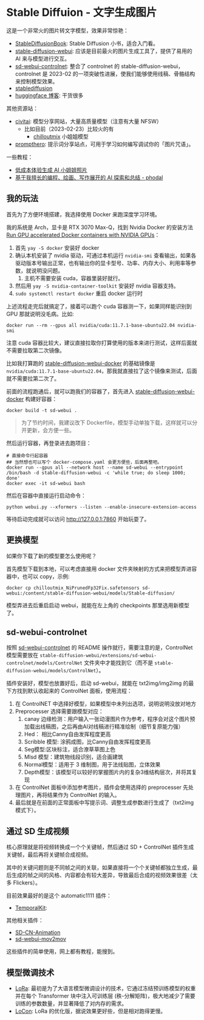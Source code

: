 # Stable Diffuion - 文字生成图片

这是一个非常火的图片转文字模型，效果非常惊艳：

- [StableDiffusionBook](https://github.com/sudoskys/StableDiffusionBook): Stable Diffusion 小书，适合入门看。
- [stable-diffusion-webui](https://github.com/AUTOMATIC1111/stable-diffusion-webui): 应该是目前最火的图片生成工具了，提供了易用的 AI 来与模型进行交互。
- [sd-webui-controlnet](https://github.com/Mikubill/sd-webui-controlnet): 整合了 controlnet 的 stable-diffusion-webui，controlnet 是 2023-02 的一项突破性进展，使我们能够使用线稿、骨骼结构来控制模型效果。
- [stablediffusion](https://github.com/Stability-AI/stablediffusion)
- [huggingface 博客](https://huggingface.co/blog/zh): 干货很多

其他资源站：

- [civitai](https://civitai.com): 模型分享网站，大量高质量模型（注意有大量 NFSW）
  - 比如目前（2023-02-23）比较火的有
    - [chilloutmix](https://civitai.com/models/6424/chilloutmix) 小姐姐模型
- [prompthero](https://prompthero.com/stable-diffusion-prompts): 提示词分享站点，可用于学习如何编写调试你的「图片咒语」。

一些教程：

- [低成本体验生成 AI 小姐姐照片](https://medium.com/@croath/%E4%BD%8E%E6%88%90%E6%9C%AC%E4%BD%93%E9%AA%8C%E7%94%9F%E6%88%90-ai-%E5%B0%8F%E5%A7%90%E5%A7%90%E7%85%A7%E7%89%87-85ffa7c13cd7)
- [基于我擅长的编程、绘画、写作展开的 AI 探索和总结 - phodal](https://github.com/phodal/ai-research)


## 我的玩法

首先为了方便环境搭建，我选择使用 Docker 来跑深度学习环境。

我的系统是 Arch，显卡是 RTX 3070 Max-Q，找到 Nvidia Docker 的安装方法 [Run GPU accelerated Docker containers with NVIDIA GPUs](https://wiki.archlinux.org/title/Docker#Run_GPU_accelerated_Docker_containers_with_NVIDIA_GPUs)：

1. 首先 `yay -S docker` 安装好 docker
2. 确认本机安装了 nvidia 驱动，可通过本机运行 `nvidia-smi` 查看输出，如果各驱动版本号输出正常，也有输出你的显卡型号、功率、内存大小、利用率等参数，就说明没问题。
   1. 主机不需要安装 cuda，容器里装好就行。
3. 然后用 `yay -S nvidia-container-toolkit` 安装好 nvidia 容器支持。
4. `sudo systemctl restart docker` 重启 docker 运行时

上述流程走完后就搞定了，接着可以跑个 cuda 容器测一下，如果同样能识别到 GPU 那就说明没毛病。比如:

```shell
docker run --rm --gpus all nvidia/cuda:11.7.1-base-ubuntu22.04 nvidia-smi
```

注意 cuda 容器比较大，建议直接拉取你打算使用的版本来进行测试，这样后面就不需要拉取第二次镜像。

比如我打算跑的 [stable-diffusion-webui-docker](https://github.com/camenduru/stable-diffusion-webui-docker) 的基础镜像是 `nvidia/cuda:11.7.1-base-ubuntu22.04`，那我就直接拉了这个镜像来测试，后面就不需要拉第二次了。


前面的流程跑通后，就可以跑我们的容器了，首先进入 [stable-diffusion-webui-docker](https://github.com/camenduru/stable-diffusion-webui-docker) 构建好容器：

```shell
docker build -t sd-webui .
```

>为了节约时间，我建议改下 Dockerfile，模型手动单独下载，这样就可以分开更新，会方便一些。

然后运行容器，再登录进去跑项目：

```shell
# 直接命令行起容器
## 当然想也可以写个 docker-compose.yaml 会更方便些，后面再整吧。
docker run --gpus all --network host --name sd-webui --entrypoint /bin/bash -d stable-diffusion-webui -c 'while true; do sleep 1000; done'
docker exec -it sd-webui bash
```

然后在容器中直接运行启动命令：

```shell
python webui.py --xformers --listen --enable-insecure-extension-access
```

等待启动完成就可以访问 <http://127.0.0.1:7860> 开始玩耍了。

## 更换模型

如果你下载了新的模型要怎么使用呢？

首先模型下载到本地，可以考虑直接用 docker 文件夹映射的方式来把模型弄进容器中，也可以 copy，示例:

```shell
docker cp chilloutmix_NiPrunedFp32Fix.safetensors sd-webui:/content/stable-diffusion-webui/models/Stable-diffusion/
```

模型弄进去后重启启动 webui，就能在左上角的 checkpoints 那里选用新模型了。


## sd-webui-controlnet

按照 [sd-webui-controlnet](https://github.com/Mikubill/sd-webui-controlnet) 的 README 操作就行，需要注意的是，ControlNet 模型需要放在 `stable-diffusion-webui/extensions/sd-webui-controlnet/models/ControlNet` 文件夹中才能找到它（而不是 `stable-diffusion-webui/models/ControlNet`）。

插件安装好，模型也放置好后，启动 sd-webui，就能在 txt2img/img2img 的最下方找到默认收起来的 ControlNet 面板，使用流程：

1. 在 ControlNET 中选择好模型，如果模型中未列出选项，说明说明没放对地方
2. Preprocesser 选择需要跟模型对应：
   1. canay 边缘检测：用户输入一张动漫图片作为参考，程序会对这个图片预加载出线稿图，之后再由AI对线稿进行精准绘制（细节复原能力强）
   2. Hed： 相比Canny自由发挥程度更高
   3. Scribble 模型: 涂鸦成图，比Canny自由发挥程度更高
   4. Seg模型:区块标注，适合潦草草图上色 
   5. Mlsd 模型：建筑物线段识别，适合画建筑
   6. Normal模型：适用于 3 维制图，用于法线贴图，立体效果
   7. Depth模型：该模型可以较好的掌握图片内的复杂3维结构层次，并将其复现
3. 在 ControlNet 面板中添加参考图片，插件会使用选择的 preprocesser 先处理图片，再将结果作为 ControlNet 的输入。
4. 最后就是在前面的正常面板中写提示词、调整生成参数进行生成了（txt2img 模式下）。


## 通过 SD 生成视频

核心原理就是将视频转换成一个个关键帧，然后通过 SD + ControlNet 插件生成关键帧，最后再将关键帧合成视频。

其中的关键问题则是不同帧之间的关联，如果直接将一个个关键帧都独立生成，最后生成的帧之间的风格、内容都会有较大差异，导致最后合成的视频效果很差（太多 Flickers）。

目前效果最好的是这个 automatic1111 插件：

- [TemporalKit](https://github.com/CiaraStrawberry/TemporalKit): 

其他相关插件：

- [SD-CN-Animation](https://github.com/volotat/SD-CN-Animation)
- [sd-webui-mov2mov](https://github.com/Scholar01/sd-webui-mov2mov)

这些插件的简单使用，网上都有教程，能搜到。

## 模型微调技术

- [LoRa](https://huggingface.co/blog/zh/lora): 最初是为了大语言模型微调设计的技术，它通过冻结预训练模型的权重并在每个 Transformer 块中注入可训练层 (秩-分解矩阵)，极大地减少了需要训练的参数数量，并显著降低了对内存的需求。
- [LoCon](https://github.com/KohakuBlueleaf/LyCORIS): LoRa 的优化版，据说效果更好些，但是相对跑得更慢。



